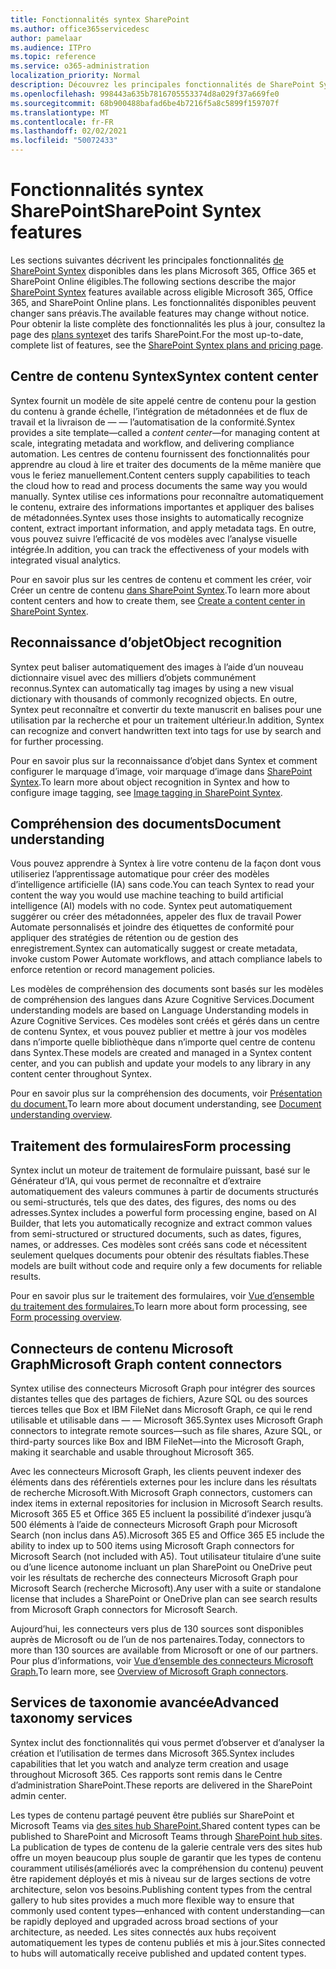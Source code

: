 ```yaml
---
title: Fonctionnalités syntex SharePoint
ms.author: office365servicedesc
author: pamelaar
ms.audience: ITPro
ms.topic: reference
ms.service: o365-administration
localization_priority: Normal
description: Découvrez les principales fonctionnalités de SharePoint Syntex disponibles dans les plans Microsoft 365, Office 365 et SharePoint Online éligibles.
ms.openlocfilehash: 998443a635b7816705553374d8a029f37a669fe0
ms.sourcegitcommit: 68b900488bafad6be4b7216f5a8c5899f159707f
ms.translationtype: MT
ms.contentlocale: fr-FR
ms.lasthandoff: 02/02/2021
ms.locfileid: "50072433"
---
```

# <a name="sharepoint-syntex-features"></a><span data-ttu-id="321af-103">Fonctionnalités syntex SharePoint</span><span class="sxs-lookup"><span data-stu-id="321af-103">SharePoint Syntex features</span></span> 

<span data-ttu-id="321af-104">Les sections suivantes décrivent les principales fonctionnalités [de SharePoint Syntex](sharepoint-syntex-service-description.md) disponibles dans les plans Microsoft 365, Office 365 et SharePoint Online éligibles.</span><span class="sxs-lookup"><span data-stu-id="321af-104">The following sections describe the major [SharePoint Syntex](sharepoint-syntex-service-description.md) features available across eligible Microsoft 365, Office 365, and SharePoint Online plans.</span></span> <span data-ttu-id="321af-105">Les fonctionnalités disponibles peuvent changer sans préavis.</span><span class="sxs-lookup"><span data-stu-id="321af-105">The available features may change without notice.</span></span> <span data-ttu-id="321af-106">Pour obtenir la liste complète des fonctionnalités les plus à jour, consultez la page des [plans syntex](https://www.microsoft.com/microsoft-365/enterprise/sharepoint-syntex)et des tarifs SharePoint.</span><span class="sxs-lookup"><span data-stu-id="321af-106">For the most up-to-date, complete list of features, see the [SharePoint Syntex plans and pricing page](https://www.microsoft.com/microsoft-365/enterprise/sharepoint-syntex).</span></span>

## <a name="syntex-content-center"></a><span data-ttu-id="321af-107">Centre de contenu Syntex</span><span class="sxs-lookup"><span data-stu-id="321af-107">Syntex content center</span></span>

<span data-ttu-id="321af-108">Syntex fournit un modèle de site appelé centre de contenu pour la gestion du contenu à grande échelle, l’intégration de métadonnées et de flux de travail et la livraison de &mdash;  &mdash; l’automatisation de la conformité.</span><span class="sxs-lookup"><span data-stu-id="321af-108">Syntex provides a site template&mdash;called a *content center*&mdash;for managing content at scale, integrating metadata and workflow, and delivering compliance automation.</span></span> <span data-ttu-id="321af-109">Les centres de contenu fournissent des fonctionnalités pour apprendre au cloud à lire et traiter des documents de la même manière que vous le feriez manuellement.</span><span class="sxs-lookup"><span data-stu-id="321af-109">Content centers supply capabilities to teach the cloud how to read and process documents the same way you would manually.</span></span> <span data-ttu-id="321af-110">Syntex utilise ces informations pour reconnaître automatiquement le contenu, extraire des informations importantes et appliquer des balises de métadonnées.</span><span class="sxs-lookup"><span data-stu-id="321af-110">Syntex uses those insights to automatically recognize content, extract important information, and apply metadata tags.</span></span> <span data-ttu-id="321af-111">En outre, vous pouvez suivre l’efficacité de vos modèles avec l’analyse visuelle intégrée.</span><span class="sxs-lookup"><span data-stu-id="321af-111">In addition, you can track the effectiveness of your models with integrated visual analytics.</span></span>

<span data-ttu-id="321af-112">Pour en savoir plus sur les centres de contenu et comment les créer, voir Créer un centre de contenu [dans SharePoint Syntex](/microsoft-365/contentunderstanding/create-a-content-center).</span><span class="sxs-lookup"><span data-stu-id="321af-112">To learn more about content centers and how to create them, see [Create a content center in SharePoint Syntex](/microsoft-365/contentunderstanding/create-a-content-center).</span></span>

## <a name="object-recognition"></a><span data-ttu-id="321af-113">Reconnaissance d’objet</span><span class="sxs-lookup"><span data-stu-id="321af-113">Object recognition</span></span>

<span data-ttu-id="321af-114">Syntex peut baliser automatiquement des images à l’aide d’un nouveau dictionnaire visuel avec des milliers d’objets communément reconnus.</span><span class="sxs-lookup"><span data-stu-id="321af-114">Syntex can automatically tag images by using a new visual dictionary with thousands of commonly recognized objects.</span></span> <span data-ttu-id="321af-115">En outre, Syntex peut reconnaître et convertir du texte manuscrit en balises pour une utilisation par la recherche et pour un traitement ultérieur.</span><span class="sxs-lookup"><span data-stu-id="321af-115">In addition, Syntex can recognize and convert handwritten text into tags for use by search and for further processing.</span></span>

<span data-ttu-id="321af-116">Pour en savoir plus sur la reconnaissance d’objet dans Syntex et comment configurer le marquage d’image, voir marquage d’image dans [SharePoint Syntex](/microsoft-365/contentunderstanding/image-tagging).</span><span class="sxs-lookup"><span data-stu-id="321af-116">To learn more about object recognition in Syntex and how to configure image tagging, see [Image tagging in SharePoint Syntex](/microsoft-365/contentunderstanding/image-tagging).</span></span>

## <a name="document-understanding"></a><span data-ttu-id="321af-117">Compréhension des documents</span><span class="sxs-lookup"><span data-stu-id="321af-117">Document understanding</span></span>

<span data-ttu-id="321af-118">Vous pouvez apprendre à Syntex à lire votre contenu de la façon dont vous utiliseriez l’apprentissage automatique pour créer des modèles d’intelligence artificielle (IA) sans code.</span><span class="sxs-lookup"><span data-stu-id="321af-118">You can teach Syntex to read your content the way you would use machine teaching to build artificial intelligence (AI) models with no code.</span></span> <span data-ttu-id="321af-119">Syntex peut automatiquement suggérer ou créer des métadonnées, appeler des flux de travail Power Automate personnalisés et joindre des étiquettes de conformité pour appliquer des stratégies de rétention ou de gestion des enregistrement.</span><span class="sxs-lookup"><span data-stu-id="321af-119">Syntex can automatically suggest or create metadata, invoke custom Power Automate workflows, and attach compliance labels to enforce retention or record management policies.</span></span>

<span data-ttu-id="321af-120">Les modèles de compréhension des documents sont basés sur les modèles de compréhension des langues dans Azure Cognitive Services.</span><span class="sxs-lookup"><span data-stu-id="321af-120">Document understanding models are based on Language Understanding models in Azure Cognitive Services.</span></span> <span data-ttu-id="321af-121">Ces modèles sont créés et gérés dans un centre de contenu Syntex, et vous pouvez publier et mettre à jour vos modèles dans n’importe quelle bibliothèque dans n’importe quel centre de contenu dans Syntex.</span><span class="sxs-lookup"><span data-stu-id="321af-121">These models are created and managed in a Syntex content center, and you can publish and update your models to any library in any content center throughout Syntex.</span></span>

<span data-ttu-id="321af-122">Pour en savoir plus sur la compréhension des documents, voir [Présentation du document.](/microsoft-365/contentunderstanding/document-understanding-overview)</span><span class="sxs-lookup"><span data-stu-id="321af-122">To learn more about document understanding, see [Document understanding overview](/microsoft-365/contentunderstanding/document-understanding-overview).</span></span>

## <a name="form-processing"></a><span data-ttu-id="321af-123">Traitement des formulaires</span><span class="sxs-lookup"><span data-stu-id="321af-123">Form processing</span></span>

<span data-ttu-id="321af-124">Syntex inclut un moteur de traitement de formulaire puissant, basé sur le Générateur d’IA, qui vous permet de reconnaître et d’extraire automatiquement des valeurs communes à partir de documents structurés ou semi-structurés, tels que des dates, des figures, des noms ou des adresses.</span><span class="sxs-lookup"><span data-stu-id="321af-124">Syntex includes a powerful form processing engine, based on AI Builder, that lets you automatically recognize and extract common values from semi-structured or structured documents, such as dates, figures, names, or addresses.</span></span> <span data-ttu-id="321af-125">Ces modèles sont créés sans code et nécessitent seulement quelques documents pour obtenir des résultats fiables.</span><span class="sxs-lookup"><span data-stu-id="321af-125">These models are built without code and require only a few documents for reliable results.</span></span>

<span data-ttu-id="321af-126">Pour en savoir plus sur le traitement des formulaires, voir [Vue d’ensemble du traitement des formulaires.](/microsoft-365/contentunderstanding/form-processing-overview)</span><span class="sxs-lookup"><span data-stu-id="321af-126">To learn more about form processing, see [Form processing overview](/microsoft-365/contentunderstanding/form-processing-overview).</span></span>

## <a name="microsoft-graph-content-connectors"></a><span data-ttu-id="321af-127">Connecteurs de contenu Microsoft Graph</span><span class="sxs-lookup"><span data-stu-id="321af-127">Microsoft Graph content connectors</span></span>

<span data-ttu-id="321af-128">Syntex utilise des connecteurs Microsoft Graph pour intégrer des sources distantes telles que des partages de fichiers, Azure SQL ou des sources tierces telles que Box et IBM FileNet dans Microsoft Graph, ce qui le rend utilisable et utilisable dans &mdash; &mdash; Microsoft 365.</span><span class="sxs-lookup"><span data-stu-id="321af-128">Syntex uses Microsoft Graph connectors to integrate remote sources&mdash;such as file shares, Azure SQL, or third-party sources like Box and IBM FileNet&mdash;into the Microsoft Graph, making it searchable and usable throughout Microsoft 365.</span></span>

<span data-ttu-id="321af-129">Avec les connecteurs Microsoft Graph, les clients peuvent indexer des éléments dans des référentiels externes pour les inclure dans les résultats de recherche Microsoft.</span><span class="sxs-lookup"><span data-stu-id="321af-129">With Microsoft Graph connectors, customers can index items in external repositories for inclusion in Microsoft Search results.</span></span> <span data-ttu-id="321af-130">Microsoft 365 E5 et Office 365 E5 incluent la possibilité d’indexer jusqu’à 500 éléments à l’aide de connecteurs Microsoft Graph pour Microsoft Search (non inclus dans A5).</span><span class="sxs-lookup"><span data-stu-id="321af-130">Microsoft 365 E5 and Office 365 E5 include the ability to index up to 500 items using Microsoft Graph connectors for Microsoft Search (not included with A5).</span></span> <span data-ttu-id="321af-131">Tout utilisateur titulaire d’une suite ou d’une licence autonome incluant un plan SharePoint ou OneDrive peut voir les résultats de recherche des connecteurs Microsoft Graph pour Microsoft Search (recherche Microsoft).</span><span class="sxs-lookup"><span data-stu-id="321af-131">Any user with a suite or standalone license that includes a SharePoint or OneDrive plan can see search results from Microsoft Graph connectors for Microsoft Search.</span></span>

<span data-ttu-id="321af-132">Aujourd’hui, les connecteurs vers plus de 130 sources sont disponibles auprès de Microsoft ou de l’un de nos partenaires.</span><span class="sxs-lookup"><span data-stu-id="321af-132">Today, connectors to more than 130 sources are available from Microsoft or one of our partners.</span></span> <span data-ttu-id="321af-133">Pour plus d’informations, voir [Vue d’ensemble des connecteurs Microsoft Graph.](https://aka.ms/iwantconnectors)</span><span class="sxs-lookup"><span data-stu-id="321af-133">To learn more, see [Overview of Microsoft Graph connectors](https://aka.ms/iwantconnectors).</span></span>

## <a name="advanced-taxonomy-services"></a><span data-ttu-id="321af-134">Services de taxonomie avancée</span><span class="sxs-lookup"><span data-stu-id="321af-134">Advanced taxonomy services</span></span>

<span data-ttu-id="321af-135">Syntex inclut des fonctionnalités qui vous permet d’observer et d’analyser la création et l’utilisation de termes dans Microsoft 365.</span><span class="sxs-lookup"><span data-stu-id="321af-135">Syntex includes capabilities that let you watch and analyze term creation and usage throughout Microsoft 365.</span></span> <span data-ttu-id="321af-136">Ces rapports sont remis dans le Centre d’administration SharePoint.</span><span class="sxs-lookup"><span data-stu-id="321af-136">These reports are delivered in the SharePoint admin center.</span></span>

<span data-ttu-id="321af-137">Les types de contenu partagé peuvent être publiés sur SharePoint et Microsoft Teams via [des sites hub SharePoint.](/sharepoint/dev/features/hub-site/hub-site-overview)</span><span class="sxs-lookup"><span data-stu-id="321af-137">Shared content types can be published to SharePoint and Microsoft Teams through [SharePoint hub sites](/sharepoint/dev/features/hub-site/hub-site-overview).</span></span> <span data-ttu-id="321af-138">La publication de types de contenu de la galerie centrale vers des sites hub offre un moyen beaucoup plus souple de garantir que les types de contenu couramment utilisés(améliorés avec la compréhension du contenu) peuvent être rapidement déployés et mis à niveau sur de larges sections de votre architecture, selon vos besoins.</span><span class="sxs-lookup"><span data-stu-id="321af-138">Publishing content types from the central gallery to hub sites provides a much more flexible way to ensure that commonly used content types—enhanced with content understanding—can be rapidly deployed and upgraded across broad sections of your architecture, as needed.</span></span> <span data-ttu-id="321af-139">Les sites connectés aux hubs reçoivent automatiquement les types de contenu publiés et mis à jour.</span><span class="sxs-lookup"><span data-stu-id="321af-139">Sites connected to hubs will automatically receive published and updated content types.</span></span>
